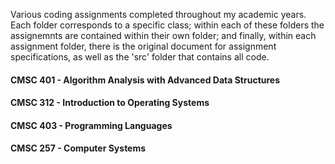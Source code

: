 Various coding assignments completed throughout my academic years. Each folder corresponds to a specific class; within each of these folders the assignemnts are contained within their own folder; and finally, within each assignment folder, there is the original document for assignment specifications, as well as the 'src' folder that contains all code.

#### CMSC 401 - Algorithm Analysis with Advanced Data Structures
#### CMSC 312 - Introduction to Operating Systems
#### CMSC 403 - Programming Languages
#### CMSC 257 - Computer Systems
